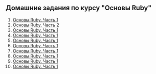 ## Домашние задания по курсу "Основы Ruby"

1) [Основы Ruby. Часть 1](./lesson_1)
2) [Основы Ruby. Часть 2](./lesson_2)
3) [Основы Ruby. Часть 1](./lesson_1)
4) [Основы Ruby. Часть 1](./lesson_1)
5) [Основы Ruby. Часть 1](./lesson_1)
6) [Основы Ruby. Часть 1](./lesson_1)
7) [Основы Ruby. Часть 1](./lesson_1)
8) [Основы Ruby. Часть 1](./lesson_1)
9) [Основы Ruby. Часть 1](./lesson_1)
10) [Основы Ruby. Часть 1](./lesson_1)
